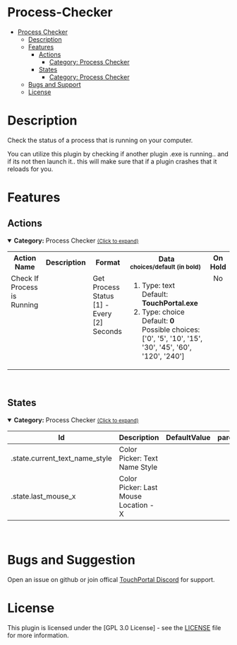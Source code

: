 
# Process-Checker
- [Process Checker](#Process-Checker)
  - [Description](#description)
  - [Features](#Features)
    - [Actions](#actions)
        - [Category: Process Checker](#tp.plugin.process_checker.mainactions)
    - [States](#states)
        - [Category: Process Checker](#tp.plugin.process_checker.mainstates)
  - [Bugs and Support](#bugs-and-suggestion)
  - [License](#license)
  
# Description
 Check the status of a process that is running on your computer.
 
 You can utilize this plugin by checking if another plugin .exe is running.. and if its not then launch it.. this will make sure that if a plugin crashes that it reloads for you.


# Features

## Actions
<details open id='tp.plugin.process_checker.mainactions'><summary><b>Category:</b> Process Checker <small><ins>(Click to expand)</ins></small></summary><table>
<tr valign='buttom'><th>Action Name</th><th>Description</th><th>Format</th><th nowrap>Data<br/><div align=left><sub>choices/default (in bold)</th><th>On<br/>Hold</sub></div></th></tr>
<tr valign='top'><td>Check If Process is Running</td><td> </td><td>Get Process Status [1] - Every [2] Seconds</td><td><ol start=1><li>Type: text &nbsp; 
Default: <b>TouchPortal.exe</b></li>
<li>Type: choice &nbsp; 
Default: <b>0</b> Possible choices: ['0', '5', '10', '15', '30', '45', '60', '120', '240']</li>
</ol></td>
<td align=center>No</td>
</tr></table></details>
<br>

## States
<details open id='tp.plugin.process_checker.mainstates'><summary><b>Category:</b> Process Checker <small><ins>(Click to expand)</ins></small></summary>


| Id | Description | DefaultValue | parentGroup |
| --- | --- | --- | --- |
| .state.current_text_name_style | Color Picker: Text Name Style |  |   |
| .state.last_mouse_x | Color Picker: Last Mouse Location - X |  |   |
</details>

<br>

# Bugs and Suggestion
Open an issue on github or join offical [TouchPortal Discord](https://discord.gg/MgxQb8r) for support.


# License
This plugin is licensed under the [GPL 3.0 License] - see the [LICENSE](LICENSE) file for more information.

